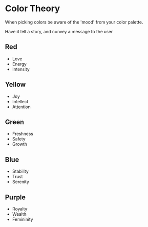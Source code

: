 # Color Theory

When picking colors be aware of the 'mood' from your color palette.

Have it tell a story, and convey a message to the user

## Red

- Love
- Energy
- Intensity

## Yellow

- Joy
- Intellect
- Attention

## Green

- Freshness
- Safety
- Growth

## Blue

- Stability
- Trust
- Serenity

## Purple

- Royalty
- Wealth
- Femininity
